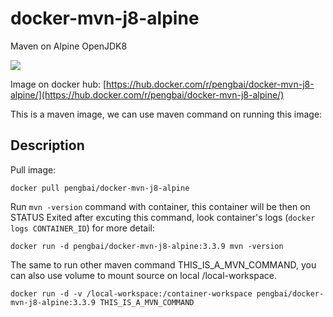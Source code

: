 # docker-mvn-j8-alpine
Maven on Alpine OpenJDK8

[![](https://badge.imagelayers.io/pengbai/docker-mvn-j8-alpine:latest.svg)](https://imagelayers.io/?images=pengbai/docker-mvn-j8-alpine:latest 'Get your own badge on imagelayers.io')

Image on docker hub: [https://hub.docker.com/r/pengbai/docker-mvn-j8-alpine/](https://hub.docker.com/r/pengbai/docker-mvn-j8-alpine/)

This is a maven image, we can use maven command on running this image:

## Description

Pull image:
```
docker pull pengbai/docker-mvn-j8-alpine
```

Run ```mvn -version``` command with container, this container will be then on STATUS Exited after excuting this command, look container's logs (```docker logs CONTAINER_ID```) for more detail:
```
docker run -d pengbai/docker-mvn-j8-alpine:3.3.9 mvn -version
```

The same to run other maven command THIS_IS_A_MVN_COMMAND, you can also use volume to mount source on local /local-workspace.
```
docker run -d -v /local-workspace:/container-workspace pengbai/docker-mvn-j8-alpine:3.3.9 THIS_IS_A_MVN_COMMAND
```

